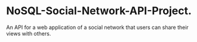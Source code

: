 # NoSQL-Social-Network-API-Project.
An API for a web application of a social network that users can share their views with others. 
